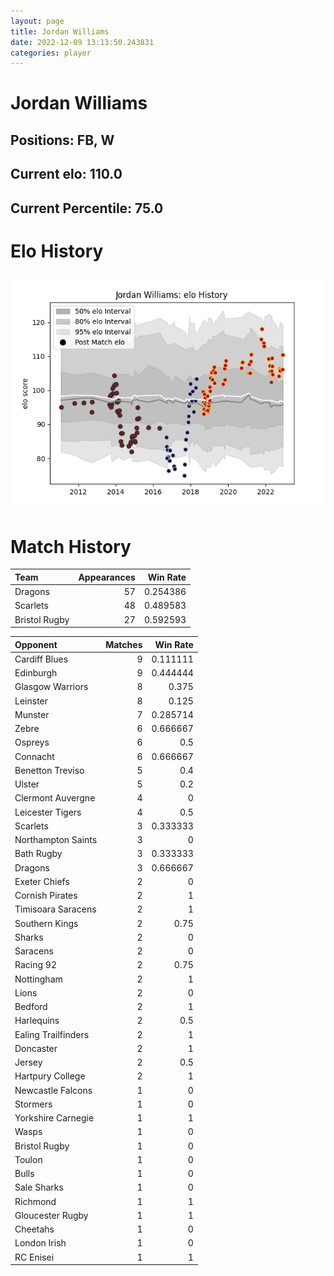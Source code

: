 ```yaml
---  
layout: page  
title: Jordan Williams  
date: 2022-12-09 13:13:50.243831  
categories: player  
---
```

# Jordan Williams

## Positions: FB, W

## Current elo: 110.0

## Current Percentile: 75.0

# Elo History


![elo history](history_JordanWilliams.png)
# Match History


| Team          |   Appearances |   Win Rate |
|:--------------|--------------:|-----------:|
| Dragons       |            57 |   0.254386 |
| Scarlets      |            48 |   0.489583 |
| Bristol Rugby |            27 |   0.592593 |

| Opponent            |   Matches |   Win Rate |
|:--------------------|----------:|-----------:|
| Cardiff Blues       |         9 |   0.111111 |
| Edinburgh           |         9 |   0.444444 |
| Glasgow Warriors    |         8 |   0.375    |
| Leinster            |         8 |   0.125    |
| Munster             |         7 |   0.285714 |
| Zebre               |         6 |   0.666667 |
| Ospreys             |         6 |   0.5      |
| Connacht            |         6 |   0.666667 |
| Benetton Treviso    |         5 |   0.4      |
| Ulster              |         5 |   0.2      |
| Clermont Auvergne   |         4 |   0        |
| Leicester Tigers    |         4 |   0.5      |
| Scarlets            |         3 |   0.333333 |
| Northampton Saints  |         3 |   0        |
| Bath Rugby          |         3 |   0.333333 |
| Dragons             |         3 |   0.666667 |
| Exeter Chiefs       |         2 |   0        |
| Cornish Pirates     |         2 |   1        |
| Timisoara Saracens  |         2 |   1        |
| Southern Kings      |         2 |   0.75     |
| Sharks              |         2 |   0        |
| Saracens            |         2 |   0        |
| Racing 92           |         2 |   0.75     |
| Nottingham          |         2 |   1        |
| Lions               |         2 |   0        |
| Bedford             |         2 |   1        |
| Harlequins          |         2 |   0.5      |
| Ealing Trailfinders |         2 |   1        |
| Doncaster           |         2 |   1        |
| Jersey              |         2 |   0.5      |
| Hartpury College    |         2 |   1        |
| Newcastle Falcons   |         1 |   0        |
| Stormers            |         1 |   0        |
| Yorkshire Carnegie  |         1 |   1        |
| Wasps               |         1 |   0        |
| Bristol Rugby       |         1 |   0        |
| Toulon              |         1 |   0        |
| Bulls               |         1 |   0        |
| Sale Sharks         |         1 |   0        |
| Richmond            |         1 |   1        |
| Gloucester Rugby    |         1 |   1        |
| Cheetahs            |         1 |   0        |
| London Irish        |         1 |   0        |
| RC Enisei           |         1 |   1        |